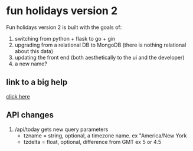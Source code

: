 # fun holidays version 2

Fun holidays version 2 is built with the goals of:

1. switching from python + flask to go + gin
2. upgrading from a relational DB to MongoDB (there is nothing relational about this data)
3. updating the front end (both aesthetically to the ui and the developer)
4. a new name?

## link to a big help

[click here](https://dev.to/hackmamba/build-a-rest-api-with-golang-and-mongodb-gin-gonic-version-269m)

## API changes

1. /api/today gets new query parameters
    * tzname = string, optional, a timezone name. ex "America/New York
    * tzdelta = float, optional, difference from GMT ex 5 or 4.5
